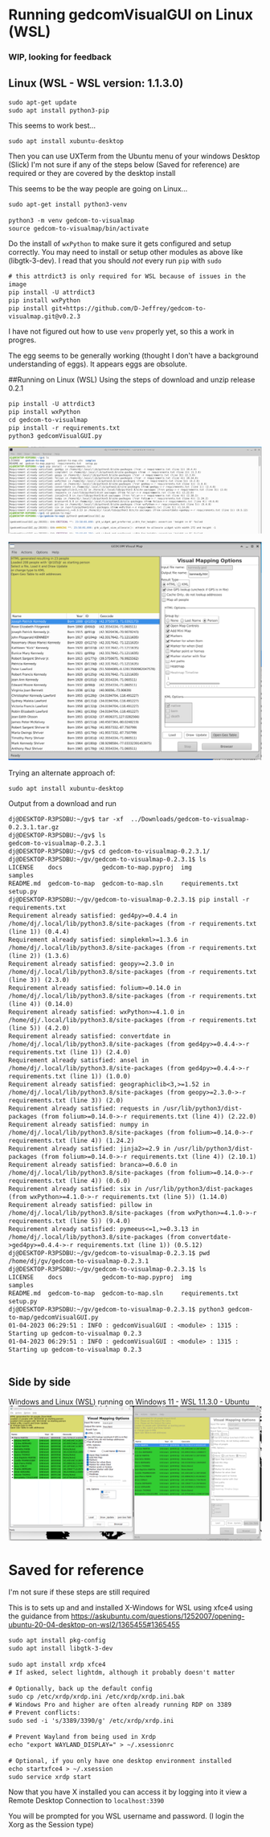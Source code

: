 
# Running gedcomVisualGUI on Linux (WSL)

### WIP, looking for feedback


## Linux (WSL - WSL version: 1.1.3.0)
  
```
sudo apt-get update
sudo apt install python3-pip
```


This seems to work best...
```
sudo apt install xubuntu-desktop
```

Then you can use UXTerm from the Ubuntu menu of your windows Desktop (Slick)
I'm not sure if any of the steps below (Saved for reference) are required or they are covered by the desktop install

This seems to be the way people are going on Linux...

```
sudo apt-get install python3-venv

python3 -m venv gedcom-to-visualmap
source gedcom-to-visualmap/bin/activate
```

Do the install of `wxPython` to make sure it gets configured and setup correctly.   You may need to install or setup other
modules as above like (libgtk-3-dev).  I read that you should *not* every run `pip` with `sudo`

```
# this attrdict3 is only required for WSL because of issues in the image
pip install -U attrdict3
pip install wxPython
pip install git+https://github.com/D-Jeffrey/gedcom-to-visualmap.git@v0.2.3
```

I have not figured out how to use `venv` properly yet, so this a work in progres.

The egg seems to be generally working (thought I don't have a background understanding of eggs).  It appears eggs are obsolute.


##Running on Linux (WSL)
Using the steps of download and unzip release 0.2.1
```
pip install -U attrdict3
pip install wxPython
cd gedcom-to-visualmap
pip install -r requirements.txt
python3 gedcomVisualGUI.py 
```

![img](WSL-2023-04-01-bash.png)

![img](WSL-2023-03-31.png)


Trying an alternate approach of:

```
sudo apt install xubuntu-desktop

```

Output from a download and run
```
dj@DESKTOP-R3PSDBU:~/gv$ tar -xf  ../Downloads/gedcom-to-visualmap-0.2.3.1.tar.gz 
dj@DESKTOP-R3PSDBU:~/gv$ ls
gedcom-to-visualmap-0.2.3.1
dj@DESKTOP-R3PSDBU:~/gv$ cd gedcom-to-visualmap-0.2.3.1/
dj@DESKTOP-R3PSDBU:~/gv/gedcom-to-visualmap-0.2.3.1$ ls
LICENSE    docs           gedcom-to-map.pyproj  img               samples
README.md  gedcom-to-map  gedcom-to-map.sln     requirements.txt  setup.py
dj@DESKTOP-R3PSDBU:~/gv/gedcom-to-visualmap-0.2.3.1$ pip install -r requirements.txt 
Requirement already satisfied: ged4py>=0.4.4 in /home/dj/.local/lib/python3.8/site-packages (from -r requirements.txt (line 1)) (0.4.4)
Requirement already satisfied: simplekml>=1.3.6 in /home/dj/.local/lib/python3.8/site-packages (from -r requirements.txt (line 2)) (1.3.6)
Requirement already satisfied: geopy>=2.3.0 in /home/dj/.local/lib/python3.8/site-packages (from -r requirements.txt (line 3)) (2.3.0)
Requirement already satisfied: folium>=0.14.0 in /home/dj/.local/lib/python3.8/site-packages (from -r requirements.txt (line 4)) (0.14.0)
Requirement already satisfied: wxPython>=4.1.0 in /home/dj/.local/lib/python3.8/site-packages (from -r requirements.txt (line 5)) (4.2.0)
Requirement already satisfied: convertdate in /home/dj/.local/lib/python3.8/site-packages (from ged4py>=0.4.4->-r requirements.txt (line 1)) (2.4.0)
Requirement already satisfied: ansel in /home/dj/.local/lib/python3.8/site-packages (from ged4py>=0.4.4->-r requirements.txt (line 1)) (1.0.0)
Requirement already satisfied: geographiclib<3,>=1.52 in /home/dj/.local/lib/python3.8/site-packages (from geopy>=2.3.0->-r requirements.txt (line 3)) (2.0)
Requirement already satisfied: requests in /usr/lib/python3/dist-packages (from folium>=0.14.0->-r requirements.txt (line 4)) (2.22.0)
Requirement already satisfied: numpy in /home/dj/.local/lib/python3.8/site-packages (from folium>=0.14.0->-r requirements.txt (line 4)) (1.24.2)
Requirement already satisfied: jinja2>=2.9 in /usr/lib/python3/dist-packages (from folium>=0.14.0->-r requirements.txt (line 4)) (2.10.1)
Requirement already satisfied: branca>=0.6.0 in /home/dj/.local/lib/python3.8/site-packages (from folium>=0.14.0->-r requirements.txt (line 4)) (0.6.0)
Requirement already satisfied: six in /usr/lib/python3/dist-packages (from wxPython>=4.1.0->-r requirements.txt (line 5)) (1.14.0)
Requirement already satisfied: pillow in /home/dj/.local/lib/python3.8/site-packages (from wxPython>=4.1.0->-r requirements.txt (line 5)) (9.4.0)
Requirement already satisfied: pymeeus<=1,>=0.3.13 in /home/dj/.local/lib/python3.8/site-packages (from convertdate->ged4py>=0.4.4->-r requirements.txt (line 1)) (0.5.12)
dj@DESKTOP-R3PSDBU:~/gv/gedcom-to-visualmap-0.2.3.1$ pwd
/home/dj/gv/gedcom-to-visualmap-0.2.3.1
dj@DESKTOP-R3PSDBU:~/gv/gedcom-to-visualmap-0.2.3.1$ ls
LICENSE    docs           gedcom-to-map.pyproj  img               samples
README.md  gedcom-to-map  gedcom-to-map.sln     requirements.txt  setup.py
dj@DESKTOP-R3PSDBU:~/gv/gedcom-to-visualmap-0.2.3.1$ python3 gedcom-to-map/gedcomVisualGUI.py 
01-04-2023 06:29:51 : INFO : gedcomVisualGUI : <module> : 1315 : Starting up gedcom-to-visualmap 0.2.3
01-04-2023 06:29:51 : INFO : gedcomVisualGUI : <module> : 1315 : Starting up gedcom-to-visualmap 0.2.3


```

## Side by side
Windows and Linux (WSL) running on Windows 11 - WSL 1.1.3.0 - Ubuntu 
![img](Windows+wsl.png)


# Saved for reference

I'm not sure if these steps are still required

This is to sets up and and installed X-Windows for WSL using xfce4 using the 
guidance from https://askubuntu.com/questions/1252007/opening-ubuntu-20-04-desktop-on-wsl2/1365455#1365455

```
sudo apt install pkg-config
sudo apt install libgtk-3-dev 

sudo apt install xrdp xfce4
# If asked, select lightdm, although it probably doesn't matter

# Optionally, back up the default config
sudo cp /etc/xrdp/xrdp.ini /etc/xrdp/xrdp.ini.bak
# Windows Pro and higher are often already running RDP on 3389
# Prevent conflicts:
sudo sed -i 's/3389/3390/g' /etc/xrdp/xrdp.ini

# Prevent Wayland from being used in Xrdp
echo "export WAYLAND_DISPLAY=" > ~/.xsessionrc

# Optional, if you only have one desktop environment installed
echo startxfce4 > ~/.xsession 
sudo service xrdp start

```
Now that you have X installed you can access it by logging into it view a Remote Desktop Connection to `localhost:3390`

You will be prompted for you WSL username and password.  (I login the Xorg as the Session type)
